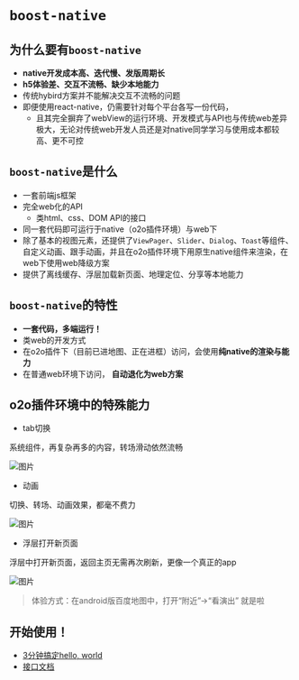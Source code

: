 # `boost-native`

## 为什么要有`boost-native`
* **native开发成本高、迭代慢、发版周期长**
* **h5体验差、交互不流畅、缺少本地能力**
* 传统hybird方案并不能解决交互不流畅的问题
* 即便使用react-native，仍需要针对每个平台各写一份代码，
    * 且其完全摒弃了webView的运行环境、开发模式与API也与传统web差异极大，无论对传统web开发人员还是对native同学学习与使用成本都较高、更不可控

## `boost-native`是什么
* 一套前端js框架
* 完全web化的API
	* 类html、css、DOM API的接口
* 同一套代码即可运行于native（o2o插件环境）与web下
* 除了基本的视图元素，还提供了`ViewPager`、`Slider`、`Dialog`、`Toast`等组件、自定义动画、跟手动画，并且在o2o插件环境下用原生native组件来渲染，在web下使用web降级方案
* 提供了离线缓存、浮层加载新页面、地理定位、分享等本地能力

## `boost-native`的特性
* **一套代码，多端运行！**
* 类web的开发方式
* 在o2o插件下（目前已进地图、正在进框）访问，会使用**纯native的渲染与能力**
* 在普通web环境下访问， **自动退化为web方案**

## o2o插件环境中的特殊能力
* tab切换

系统组件，再复杂再多的内容，转场滑动依然流畅

![图片](http://bos.nj.bpc.baidu.com/v1/agroup/0349836bd08113426ba53d6cec86d6766f91e8a3)

* 动画

切换、转场、动画效果，都毫不费力

![图片](http://bos.nj.bpc.baidu.com/v1/agroup/a58526020192990698ce8705f842da5db26793e6)

* 浮层打开新页面

浮层中打开新页面，返回主页无需再次刷新，更像一个真正的app

![图片](http://bos.nj.bpc.baidu.com/v1/agroup/23586ff810ca044e76a11bdf0b685bd9632259ff)

>体验方式：在android版百度地图中，打开“附近”->“看演出” 就是啦

## 开始使用！
* [3分钟搞定hello, world](http://gitlab.baidu.com/zhida/boost-native/wikis/hello-world)
* [接口文档](http://gitlab.baidu.com/zhida/boost-native/wikis/api)